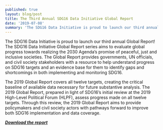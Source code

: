 ```yaml
---
published: true
layout: blog/post
title: The Third Annual SDG16 Data Initiative Global Report
date: '2019-07-08'
summary: 'The SDG16 Data Initiative is proud to launch our third annual Global Report! '
---
```


The SDG16 Data Initiative is proud to launch our third annual Global Report! The SDG16 Data Initiative Global Report series aims to evaluate global progress towards realizing the 2030 Agenda’s promise of peaceful, just and inclusive societies. The Global Report provides governments, UN officials, and civil society stakeholders with a resource to help understand progress on SDG16 targets and an evidence base for them to identify gaps and shortcomings in both implementing and monitoring SDG16.

The 2019 Global Report covers all twelve targets, creating the critical baseline of available data necessary for future substantive analysis. The 2019 Global Report, prepared in light of SDG16’s initial review at the 2019 High-Level Political Forum (HLPF), assess progress made on all twelve targets. Through this review, the 2019 Global Report aims to provide policymakers and civil society actors with pathways forward to improve both SDG16 implementation and data coverage.

**_[Download the report](https://drive.google.com/file/d/1FuVB6Bd1mUdBnjWK18ytmdnyu3H8vgc8/view)_**
